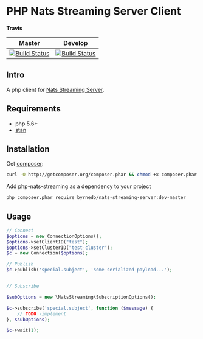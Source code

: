 # PHP Nats Streaming Server Client

**Travis**

| Master  | Develop |
| ------------- | ------------- |
| [![Build Status](https://travis-ci.org/byrnedo/php-nats-streaming.svg?branch=master)](https://travis-ci.org/byrnedo/php-nats-streaming)  | [![Build Status](https://travis-ci.org/byrnedo/php-nats-streaming.svg?branch=develop)](https://travis-ci.org/byrnedo/php-nats-streaming)  |


## Intro

A php client for [Nats Streaming Server](https://nats.io/documentation/streaming/nats-streaming-intro/).


## Requirements

* php 5.6+
* [stan](https://github.com/nats-io/nats-streaming-server)


## Installation

Get [composer](https://getcomposer.org/):
```bash
curl -O http://getcomposer.org/composer.phar && chmod +x composer.phar
```

Add php-nats-streaming as a dependency to your project

```bash
php composer.phar require byrnedo/nats-streaming-server:dev-master
```

## Usage

```php
// Connect
$options = new ConnectionOptions();
$options->setClientID("test");
$options->setClusterID("test-cluster");
$c = new Connection($options);

// Publish
$c->publish('special.subject', 'some serialized payload...');


// Subscribe

$subOptions = new \NatsStreaming\SubscriptionOptions();

$c->subscribe('special.subject', function ($message) {
    // TODO -implement
}, $subOptions);

$c->wait(1);
```

